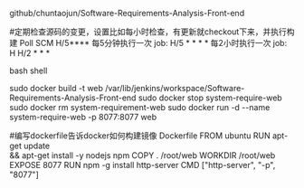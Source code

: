 

github/chuntaojun/Software-Requirements-Analysis-Front-end

#定期检查源码的变更，设置比如每小时检查，有更新就checkout下来，并执行构建
Poll SCM 
H/5****
每5分钟执行一次 job: H/5 * * * *
每2小时执行一次 job: H H/2 * * *

bash shell

sudo docker build -t web /var/lib/jenkins/workspace/Software-Requirements-Analysis-Front-end
sudo docker stop system-require-web
sudo docker rm system-requirement-web
sudo docker run -d --name system-require-web -p 8077:8077 web

#编写dockerfile告诉docker如何构建镜像
Dockerfile
FROM ubuntu
RUN apt-get update \
    && apt-get install -y nodejs npm
COPY . /root/web
WORKDIR /root/web
EXPOSE 8077
RUN npm -g install http-server
CMD ["http-server", "-p", "8077"]

